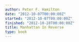 ```yaml
---
author: Peter F. Hamilton
date: "2012-10-07T00:00:00Z"
started: "2012-10-07T00:00:00Z"
finished: "2012-10-28T00:00:00Z"
title: Manhattan In Reverse
type: book
---
```

